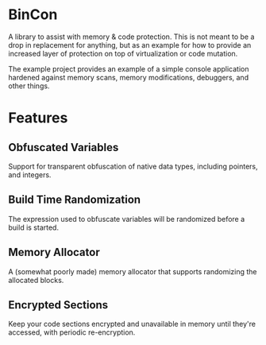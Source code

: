# BinCon
A library to assist with memory &amp; code protection. This is not meant to be a drop in replacement for anything, but as an example for how to provide an 
increased layer of protection on top of virtualization or code mutation.

The example project provides an example of a simple console application hardened against memory scans, memory modifications, debuggers, and other things.

# Features
## Obfuscated Variables
Support for transparent obfuscation of native data types, including pointers, and integers.

## Build Time Randomization
The expression used to obfuscate variables will be randomized before a build is started.

## Memory Allocator
A (somewhat poorly made) memory allocator that supports randomizing the allocated blocks.

## Encrypted Sections
Keep your code sections encrypted and unavailable in memory until they're accessed, with periodic re-encryption.